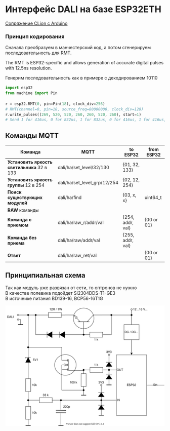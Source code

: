 # Интерфейс DALI на базе ESP32ETH

[Сопряжение CLion c Arduino](../clion_arduino/readme.md)


### Принцип кодирования

Сначала преобразуем в манчестерский код, а потом сгенерируем последовательность для RMT.

The RMT is ESP32-specific and allows generation of accurate digital pulses with 12.5ns resolution.

Генерим последовательность как в примере с декодированием 10110


```python
import esp32
from machine import Pin

r = esp32.RMT(0, pin=Pin(18), clock_div=256)
# RMT(channel=0, pin=18, source_freq=80000000, clock_div=128)
r.write_pulses((269, 520, 520, 260, 260, 520, 260), start=1) 
# Send 1 for 416us, 0 for 832us, 1 for 832us, 0 for 416us, 1 for 416us, 0 for 832us, 1 for 416us
```

## Команды MQTT

Команда | MQTT | to ESP32 | from<br>ESP32 |
|----|----|----|----|
**Установить яркость светильника** 32 в 133     | dali/ha/set_level/32/130      | {01, 32, 133}
**Установить яркость группы** 12 в 254          | dali/ha/set_level_grp/12/254  | {02, 12, 254}
**Поиск существующих модулей**                  | dali/ha/find                  | {03, x, x}        | uint64_t
**RAW** команды |
**Команда с приемом**                           | dali/ha/raw_r/addr/val        | {254, addr, val}  | {00 or 01}
**Команда без приема**                          | dali/ha/raw/addr/val          | {255, addr, val}
**Ответ**                                       | dali/ha/raw_ret/val           |                   | {00 or 01}




## Принципиальная схема

Так как модуль уже развязан от сети, то оптронов не нужно  
В качестве полевика подойдет SI2304DDS-T1-GE3  
В источнике питания BD139-16, BCP56-16T1G



![](esp_interface.svg)

